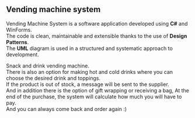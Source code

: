 ## Vending machine system
Vending Machine System is a software application developed using **C#** and WinForms.</br> 
The code is clean, maintainable and extensible thanks to the use of **Design Patterns**.</br> 
The **UML** diagram is used in a structured and systematic approach to development.</br> 


Snack and drink vending machine.</br> 
There is also an option for making hot and cold drinks where you can choose the desired drink and toppings.</br> 
If the product is out of stock, a message will be sent to the supplier.</br> 
And in addition there is the option of gift wrapping or receiving a bag, 
At the end of the purchase, the system will calculate how much you will have to pay.</br> 
And you can always come back and order again :)
